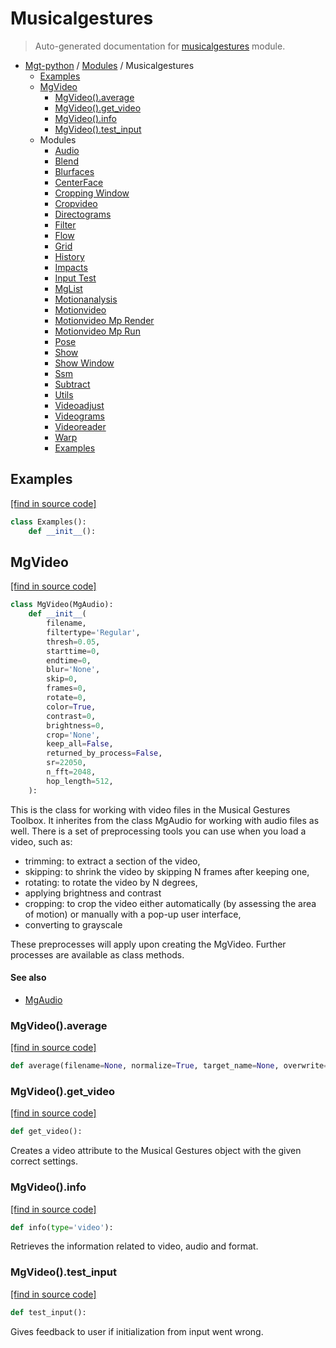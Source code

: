 # Musicalgestures

> Auto-generated documentation for [musicalgestures](https://github.com/fourMs/MGT-python/blob/master/musicalgestures/__init__.py) module.

- [Mgt-python](../README.md#mgt-python) / [Modules](../MODULES.md#mgt-python-modules) / Musicalgestures
    - [Examples](#examples)
    - [MgVideo](#mgvideo)
        - [MgVideo().average](#mgvideoaverage)
        - [MgVideo().get_video](#mgvideoget_video)
        - [MgVideo().info](#mgvideoinfo)
        - [MgVideo().test_input](#mgvideotest_input)
    - Modules
        - [Audio](_audio.md#audio)
        - [Blend](_blend.md#blend)
        - [Blurfaces](_blurfaces.md#blurfaces)
        - [CenterFace](_centerface.md#centerface)
        - [Cropping Window](_cropping_window.md#cropping-window)
        - [Cropvideo](_cropvideo.md#cropvideo)
        - [Directograms](_directograms.md#directograms)
        - [Filter](_filter.md#filter)
        - [Flow](_flow.md#flow)
        - [Grid](_grid.md#grid)
        - [History](_history.md#history)
        - [Impacts](_impacts.md#impacts)
        - [Input Test](_input_test.md#input-test)
        - [MgList](_mglist.md#mglist)
        - [Motionanalysis](_motionanalysis.md#motionanalysis)
        - [Motionvideo](_motionvideo.md#motionvideo)
        - [Motionvideo Mp Render](_motionvideo_mp_render.md#motionvideo-mp-render)
        - [Motionvideo Mp Run](_motionvideo_mp_run.md#motionvideo-mp-run)
        - [Pose](_pose.md#pose)
        - [Show](_show.md#show)
        - [Show Window](_show_window.md#show-window)
        - [Ssm](_ssm.md#ssm)
        - [Subtract](_subtract.md#subtract)
        - [Utils](_utils.md#utils)
        - [Videoadjust](_videoadjust.md#videoadjust)
        - [Videograms](_videograms.md#videograms)
        - [Videoreader](_videoreader.md#videoreader)
        - [Warp](_warp.md#warp)
        - [Examples](examples/index.md#examples)

## Examples

[[find in source code]](https://github.com/fourMs/MGT-python/blob/master/musicalgestures/__init__.py#L193)

```python
class Examples():
    def __init__():
```

## MgVideo

[[find in source code]](https://github.com/fourMs/MGT-python/blob/master/musicalgestures/__init__.py#L9)

```python
class MgVideo(MgAudio):
    def __init__(
        filename,
        filtertype='Regular',
        thresh=0.05,
        starttime=0,
        endtime=0,
        blur='None',
        skip=0,
        frames=0,
        rotate=0,
        color=True,
        contrast=0,
        brightness=0,
        crop='None',
        keep_all=False,
        returned_by_process=False,
        sr=22050,
        n_fft=2048,
        hop_length=512,
    ):
```

This is the class for working with video files in the Musical Gestures Toolbox. It inherites from the class MgAudio for working with audio files as well.
There is a set of preprocessing tools you can use when you load a video, such as:
- trimming: to extract a section of the video,
- skipping: to shrink the video by skipping N frames after keeping one,
- rotating: to rotate the video by N degrees,
- applying brightness and contrast
- cropping: to crop the video either automatically (by assessing the area of motion) or manually with a pop-up user interface,
- converting to grayscale

These preprocesses will apply upon creating the MgVideo. Further processes are available as class methods.

#### See also

- [MgAudio](_audio.md#mgaudio)

### MgVideo().average

[[find in source code]](https://github.com/fourMs/MGT-python/blob/master/musicalgestures/__init__.py#L187)

```python
def average(filename=None, normalize=True, target_name=None, overwrite=False):
```

### MgVideo().get_video

[[find in source code]](https://github.com/fourMs/MGT-python/blob/master/musicalgestures/__init__.py#L140)

```python
def get_video():
```

Creates a video attribute to the Musical Gestures object with the given correct settings.

### MgVideo().info

[[find in source code]](https://github.com/fourMs/MGT-python/blob/master/musicalgestures/__init__.py#L127)

```python
def info(type='video'):
```

Retrieves the information related to video, audio and format.

### MgVideo().test_input

[[find in source code]](https://github.com/fourMs/MGT-python/blob/master/musicalgestures/__init__.py#L123)

```python
def test_input():
```

Gives feedback to user if initialization from input went wrong.
